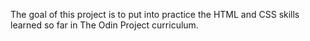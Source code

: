 The goal of this project is to put into practice the HTML and CSS skills learned so far in The Odin Project curriculum.
